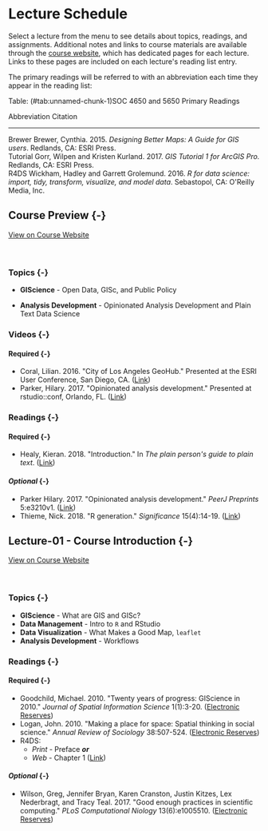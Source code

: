 # Lecture Schedule

Select a lecture from the menu to see details about topics, readings, and assignments. Additional notes and links to course materials are available through the [course website](https://slu-soc5050.github.io), which has dedicated pages for each lecture. Links to these pages are included on each lecture's reading list entry. 

The primary readings will be referred to with an abbreviation each time they appear in the reading list:


Table: (\#tab:unnamed-chunk-1)SOC 4650 and 5650 Primary Readings

Abbreviation   Citation                                                                                                                                                    
-------------  ------------------------------------------------------------------------------------------------------------------------------------------------------------
Brewer         Brewer, Cynthia. 2015. *Designing Better Maps: A Guide for GIS users*. Redlands, CA: ESRI Press.                                                            
Tutorial       Gorr, Wilpen and Kristen Kurland. 2017. *GIS Tutorial 1 for ArcGIS Pro.* Redlands, CA: ESRI Press.                                                          
R4DS           Wickham, Hadley and Garrett Grolemund. 2016. *R for data science: import, tidy, transform, visualize, and model data*. Sebastopol, CA: O'Reilly Media, Inc. 

## Course Preview {-}

<div class="button"><a href="https://slu-soc5650.github.io/docs/course-preview/" target="_blank">View on Course Website</a></div>

<br>
<br>

### Topics {-}

* **GIScience** - Open Data, GISc, and Public Policy
- **Analysis Development** - Opinionated Analysis Development and Plain Text Data Science

### Videos {-}

#### Required {-}

* Coral, Lilian. 2016. "City of Los Angeles GeoHub." Presented at the ESRI User Conference, San Diego, CA. (<a href="https://slu-soc5050.github.io/course-preview/#open-data-and-gis-in-los-angeles" target="_blank">Link</a>)
* Parker, Hilary. 2017. "Opinionated analysis development." Presented at rstudio::conf, Orlando, FL. (<a href="https://slu-soc5050.github.io/course-preview/#analysis-development" target="_blank">Link</a>)

### Readings {-}

#### Required {-}

* Healy, Kieran. 2018. "Introduction." In *The plain person's guide to plain text*. (<a href="http://plain-text.co/index.html" target="_blank">Link</a>) 

#### *Optional* {-}

* Parker Hilary. 2017. "Opinionated analysis development." *PeerJ Preprints* 5:e3210v1. (<a href="https://doi.org/10.7287/peerj.preprints.3210v1" target="_blank">Link</a>) 
* Thieme, Nick. 2018. "R generation." *Significance* 15(4):14-19. (<a href="https://rss.onlinelibrary.wiley.com/doi/10.1111/j.1740-9713.2018.01169.x" target="_blank">Link</a>) 

## Lecture-01 - Course Introduction {-}

<div class="button"><a href="https://slu-soc5650.github.io/docs/lecture-01/" target="_blank">View on Course Website</a></div>

<br>
<br>

### Topics {-}

* **GIScience** - What are GIS and GISc?
* **Data Management** - Intro to `R` and RStudio
* **Data Visualization** - What Makes a Good Map, `leaflet`
* **Analysis Development** - Workflows

### Readings {-}

#### Required {-}

* Goodchild, Michael. 2010. "Twenty years of progress: GIScience in 2010." *Journal of Spatial Information Science* 1(1):3-20. (<a href="http://eres.slu.edu/eres/coursepage.aspx?cid=4444" target="_blank">Electronic Reserves</a>)
* Logan, John. 2010. "Making a place for space: Spatial thinking in social science." *Annual Review of Sociology* 38:507-524. (<a href="http://eres.slu.edu/eres/coursepage.aspx?cid=4444" target="_blank">Electronic Reserves</a>)
* R4DS:
    - *Print* - Preface ***or***
    - *Web* - Chapter 1 (<a href="http://r4ds.had.co.nz" target="_blank">Link</a>)

#### *Optional* {-}

* Wilson, Greg, Jennifer Bryan, Karen Cranston, Justin Kitzes, Lex Nederbragt, and Tracy Teal. 2017. "Good enough practices in scientific computing." *PLoS Computational Niology* 13(6):e1005510. (<a href="http://eres.slu.edu/eres/coursepage.aspx?cid=4444" target="_blank">Electronic Reserves</a>)
